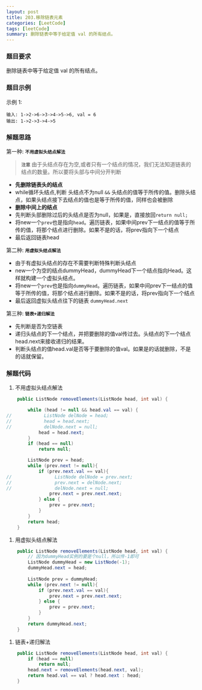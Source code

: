 ```yaml
---
layout: post
title: 203.移除链表元素
categories: [LeetCode]
tags: [leetCode]
summary: 删除链表中等于给定值 val 的所有结点。
---
```


### 题目要求
删除链表中等于给定值 val 的所有结点。

### 题目示例
示例 1:
```
输入: 1->2->6->3->4->5->6, val = 6
输出: 1->2->3->4->5
```

### 解题思路
第一种: **`不用虚拟头结点解法`**
> **`注意`** 由于头结点存在为空,或者只有一个结点的情况，我们无法知道链表的结点的数量。所以要将头部与中间分开判断

- **先删除链表头的结点**
- while循环头结点,判断 头结点不为null `&&` 头结点的值等于所传的值。删除头结点，如果头结点接下去结点的值也是等于所传的值，同样也会被删除
- **删除中间上的结点**
- 先判断头部删除过后的头结点是否为null，如果是，直接放回`return null;`
- 将new一个`prev`也是指向`head`。遍历链表，如果中间prev下一结点的值等于所传的值，将那个结点进行删除。如果不是的话，将prev指向下一个结点
- 最后返回链表head

第二种: **`用虚拟头结点解法`**
- 由于有虚拟头结点的存在不需要判断特殊判断头结点
- new一个为空的结点dummyHead，dummyHead下一个结点指向Head。这样就构建一个虚拟头结点。
- 将new一个`prev`也是指向`dummyHead`。遍历链表，如果中间prev下一结点的值等于所传的值，将那个结点进行删除。如果不是的话，将prev指向下一个结点
- 最后返回虚拟头结点往下的链表 `dummyHead.next`

第三种: **`链表+递归解法`**
- 先判断是否为空链表
- 递归头结点的下一个结点，并把要删除的值val传过去。头结点的下一个结点head.next来接收递归的结果。
- 判断头结点的值head.val是否等于要删除的值val。如果是的话就删除，不是的话就保留。


### 解题代码
1. 不用虚拟头结点解法
```java
    public ListNode removeElements(ListNode head, int val) {

        while (head != null && head.val == val) {
//            ListNode delNode = head;
//            head = head.next;
//            delNode.next = null;
            head = head.next;
        }
        if (head == null)
            return null;

        ListNode prev = head;
        while (prev.next != null){
            if (prev.next.val == val){
//                ListNode delNode = prev.next;
//                prev.next = delNode.next;
//                delNode.next = null;
                prev.next = prev.next.next;
            } else {
                prev = prev.next;
            }
        }
        return head;
    }
```

1. 用虚拟头结点解法
```java
    public ListNode removeElements(ListNode head, int val) {
        // 因为dummyHead实例的要是个null，所以传-1即可
        ListNode dummyHead = new ListNode(-1);
        dummyHead.next = head;
        
        ListNode prev = dummyHead;
        while (prev.next != null){
            if (prev.next.val == val){
                prev.next = prev.next.next;
            } else {
                prev = prev.next;
            }
        }
        return dummyHead.next;
    }
```

1. 链表+递归解法
```java
    public ListNode removeElements(ListNode head, int val) {
        if (head == null)
            return null;
        head.next = removeElements(head.next, val);
        return head.val == val ? head.next : head;
    }
```
